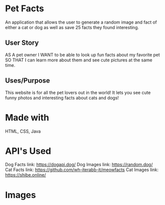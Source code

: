 # Pet Facts
An application that allows the user to generate a random image and fact of either a cat or dog as well as save 25 facts they found interesting.

## User Story

AS A pet owner
I WANT to be able to look up fun facts about my favorite pet
SO THAT I can learn more about them and see cute pictures at the same time.

## Uses/Purpose
This website is for all the pet lovers out in the world! It lets you see cute funny photos and interesting facts about cats and dogs! 

# Made with
HTML, CSS, Java

# API's Used
 Dog Facts link: https://dogapi.dog/
 Dog Images link: https://random.dog/
 Cat Facts link: https://github.com/wh-iterabb-it/meowfacts
 Cat Images link: https://shibe.online/
 
 #  Images 
